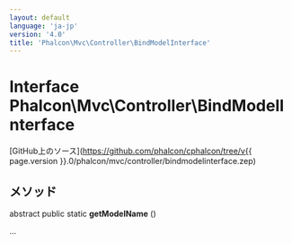 ```yaml
---
layout: default
language: 'ja-jp'
version: '4.0'
title: 'Phalcon\Mvc\Controller\BindModelInterface'
---
```

# Interface **Phalcon\Mvc\Controller\BindModelInterface**

[GitHub上のソース](https://github.com/phalcon/cphalcon/tree/v{{ page.version }}.0/phalcon/mvc/controller/bindmodelinterface.zep)

## メソッド

abstract public static **getModelName** ()

...
